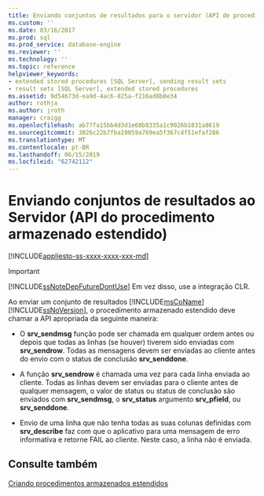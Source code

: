 ```yaml
---
title: Enviando conjuntos de resultados para o servidor (API de procedimento armazenado estendido) | Microsoft Docs
ms.custom: ''
ms.date: 03/16/2017
ms.prod: sql
ms.prod_service: database-engine
ms.reviewer: ''
ms.technology: ''
ms.topic: reference
helpviewer_keywords:
- extended stored procedures [SQL Server], sending result sets
- result sets [SQL Server], extended stored procedures
ms.assetid: 9d54673d-ea9d-4ac6-825a-f216ad8b0e34
author: rothja
ms.author: jroth
manager: craigg
ms.openlocfilehash: ab77fa15bb4d3d1e68b8335a1c9026b1831a8619
ms.sourcegitcommit: 3026c22b7fba19059a769ea5f367c4f51efaf286
ms.translationtype: MT
ms.contentlocale: pt-BR
ms.lasthandoff: 06/15/2019
ms.locfileid: "62742112"
---
```

# <a name="sending-result-sets-to-the-server-extended-stored-procedure-api"></a>Enviando conjuntos de resultados ao Servidor (API do procedimento armazenado estendido)
[!INCLUDE[appliesto-ss-xxxx-xxxx-xxx-md](../../includes/appliesto-ss-xxxx-xxxx-xxx-md.md)]
    
> [!IMPORTANT]  
>  [!INCLUDE[ssNoteDepFutureDontUse](../../includes/ssnotedepfuturedontuse-md.md)] Em vez disso, use a integração CLR.  
  
 Ao enviar um conjunto de resultados [!INCLUDE[msCoName](../../includes/msconame-md.md)] [!INCLUDE[ssNoVersion](../../includes/ssnoversion-md.md)], o procedimento armazenado estendido deve chamar a API apropriada da seguinte maneira:  
  
-   O **srv_sendmsg** função pode ser chamada em qualquer ordem antes ou depois que todas as linhas (se houver) tiverem sido enviadas com **srv_sendrow**. Todas as mensagens devem ser enviadas ao cliente antes do envio com o status de conclusão **srv_senddone**.  
  
-   A função **srv_sendrow** é chamada uma vez para cada linha enviada ao cliente. Todas as linhas devem ser enviadas para o cliente antes de qualquer mensagem, o valor de status ou status de conclusão são enviados com **srv_sendmsg**, o **srv_status** argumento **srv_pfield**, ou **srv_senddone**.  
  
-   Envio de uma linha que não tenha todas as suas colunas definidas com **srv_describe** faz com que o aplicativo para uma mensagem de erro informativa e retorne FAIL ao cliente. Neste caso, a linha não é enviada.  
  
## <a name="see-also"></a>Consulte também  
 [Criando procedimentos armazenados estendidos](../../relational-databases/extended-stored-procedures-programming/creating-extended-stored-procedures.md)  
  
  
